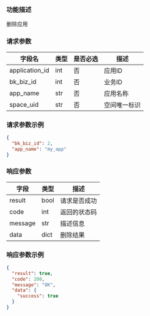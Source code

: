 ### 功能描述

删除应用

### 请求参数

| 字段名            | 类型  | 是否必选 | 描述     |
|----------------|-----|------|--------|
| application_id | int | 否    | 应用ID   |
| bk_biz_id      | int | 否    | 业务ID   |
| app_name       | str | 否    | 应用名称   |
| space_uid      | str | 否    | 空间唯一标识 |

### 请求参数示例

```json
{
  "bk_biz_id": 2,
  "app_name": "my_app"
}
```

### 响应参数

| 字段      | 类型   | 描述     |
|---------|------|--------|
| result  | bool | 请求是否成功 |
| code    | int  | 返回的状态码 |
| message | str  | 描述信息   |
| data    | dict | 删除结果   |

### 响应参数示例

```json
{
  "result": true,
  "code": 200,
  "message": "OK",
  "data": {
    "success": true
  }
}
```
